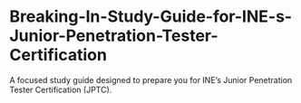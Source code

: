 # Breaking-In-Study-Guide-for-INE-s-Junior-Penetration-Tester-Certification
A focused study guide designed to prepare you for INE’s Junior Penetration Tester Certification (JPTC).
